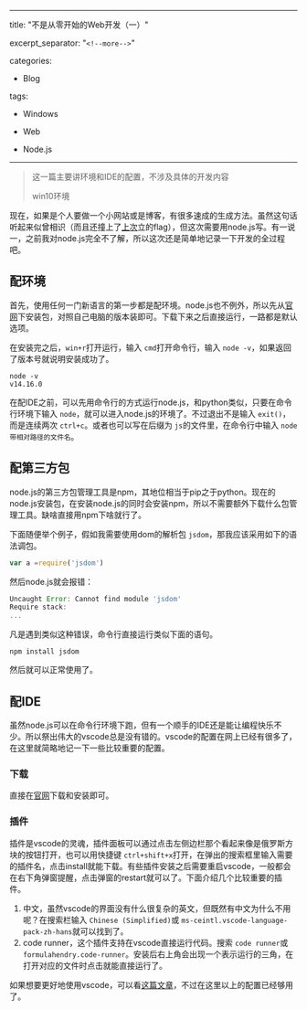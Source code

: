
---
title: "不是从零开始的Web开发（一）"

excerpt_separator: "`<!--more-->`"

categories:

  - Blog

tags:

  - Windows

  - Web

  - Node.js
---

> 这一篇主要讲环境和IDE的配置，不涉及具体的开发内容
>
> win10环境

现在，如果是个人要做一个小网站或是博客，有很多速成的生成方法。虽然这句话听起来似曾相识（而且还撞上了[上次](https://www.cnblogs.com/wengsy150943/p/12796411.html)立的flag），但这次需要用node.js写。有一说一，之前我对node.js完全不了解，所以这次还是简单地记录一下开发的全过程吧。

## 配环境

首先，使用任何一门新语言的第一步都是配环境。node.js也不例外，所以先从[官网](http://nodejs.cn/download/)下安装包，对照自己电脑的版本装即可。下载下来之后直接运行，一路都是默认选项。

在安装完之后，`win+r`打开运行，输入 `cmd`打开命令行，输入 `node -v`，如果返回了版本号就说明安装成功了。

```shell
node -v
v14.16.0
```

在配IDE之前，可以先用命令行的方式运行node.js，和python类似，只要在命令行环境下输入 `node`，就可以进入node.js的环境了。不过退出不是输入 `exit()`，而是连续两次 `ctrl+c`。或者也可以写在后缀为 `js`的文件里，在命令行中输入 `node 带相对路径的文件名`。

## 配第三方包

node.js的第三方包管理工具是npm，其地位相当于pip之于python。现在的node.js安装包，在安装node.js的同时会安装npm，所以不需要额外下载什么包管理工具。缺啥直接用npm下啥就行了。

下面随便举个例子，假如我需要使用dom的解析包 `jsdom`，那我应该采用如下的语法调包。

```js
var a =require('jsdom')
```

然后node.js就会报错：

```js
Uncaught Error: Cannot find module 'jsdom'
Require stack:
...
```

凡是遇到类似这种错误，命令行直接运行类似下面的语句。

```shell
npm install jsdom
```

然后就可以正常使用了。

## 配IDE

虽然node.js可以在命令行环境下跑，但有一个顺手的IDE还是能让编程快乐不少。所以祭出伟大的vscode总是没有错的。vscode的配置在网上已经有很多了，在这里就简略地记一下一些比较重要的配置。

### 下载

直接在[官网](https://code.visualstudio.com/Download)下载和安装即可。

### 插件

插件是vscode的灵魂，插件面板可以通过点击左侧边栏那个看起来像是俄罗斯方块的按钮打开，也可以用快捷键 `ctrl+shift+x`打开，在弹出的搜索框里输入需要的插件名，点击install就能下载。有些插件安装之后需要重启vscode，一般都会在右下角弹窗提醒，点击弹窗的restart就可以了。下面介绍几个比较重要的插件。

1. 中文，虽然vscode的界面没有什么很复杂的英文，但既然有中文为什么不用呢？在搜索栏输入 `Chinese (Simplified)`或 `ms-ceintl.vscode-language-pack-zh-hans`就可以找到了。
2. code runner，这个插件支持在vscode直接运行代码。搜索 `code runner`或 `formulahendry.code-runner`。安装后右上角会出现一个表示运行的三角，在打开对应的文件时点击就能直接运行了。

如果想要更好地使用vscode，可以看[这篇文章](https://zhuanlan.zhihu.com/p/113222681)，不过在这里以上的配置已经够用了。
